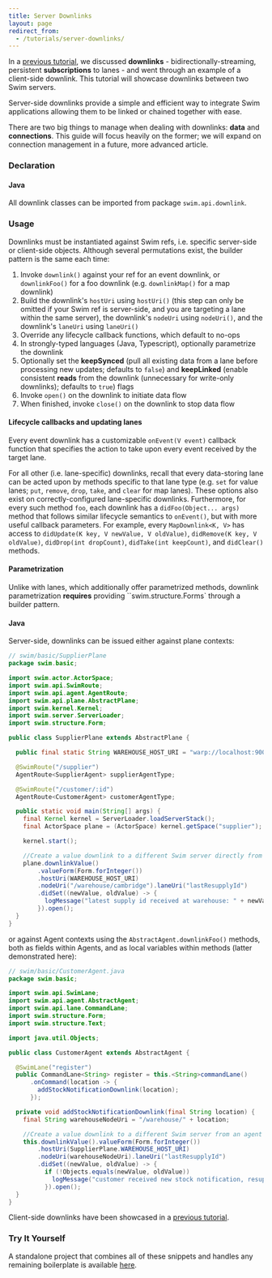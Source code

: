 ```yaml
---
title: Server Downlinks
layout: page
redirect_from:
  - /tutorials/server-downlinks/
---
```


In a [previous tutorial](/reference/downlinks), we discussed **downlinks** - bidirectionally-streaming, persistent **subscriptions** to lanes - and went through an example of a client-side downlink. This tutorial will showcase downlinks between two Swim servers.

Server-side downlinks provide a simple and efficient way to integrate Swim applications allowing them to be linked or chained together with ease.

There are two big things to manage when dealing with downlinks: **data** and **connections**. This guide will focus heavily on the former; we will expand on connection management in a future, more advanced article.

### Declaration

#### Java

All downlink classes can be imported from package `swim.api.downlink`.

### Usage

Downlinks must be instantiated against Swim refs, i.e. specific server-side or client-side objects. Although several permutations exist, the builder pattern is the same each time:

1. Invoke `downlink()` against your ref for an event downlink, or `downlinkFoo()` for a foo downlink (e.g. `downlinkMap()` for a map downlink)
1. Build the downlink's `hostUri` using `hostUri()` (this step can only be omitted if your Swim ref is server-side, and you are targeting a lane within the same server), the downlink's `nodeUri` using `nodeUri()`, and the downlink's `laneUri` using `laneUri()`
1. Override any lifecycle callback functions, which default to no-ops
1. In strongly-typed languages (Java, Typescript), optionally parametrize the downlink
1. Optionally set the **keepSynced** (pull all existing data from a lane before processing new updates; defaults to `false`) and **keepLinked** (enable consistent **reads** from the downlink (unnecessary for write-only downlinks); defaults to `true`) flags
1. Invoke `open()` on the downlink to initiate data flow
1. When finished, invoke `close()` on the downlink to stop data flow

#### Lifecycle callbacks and updating lanes

Every event downlink has a customizable `onEvent(V event)` callback function that specifies the action to take upon every event received by the target lane.

For all other (i.e. lane-specific) downlinks, recall that every data-storing lane can be acted upon by methods specific to that lane type (e.g. `set` for value lanes; `put`, `remove`, `drop`, `take`, and `clear` for map lanes). These options also exist on correctly-configured lane-specific downlinks. Furthermore, for every such method `foo`, each downlink has a `didFoo(Object... args)` method that follows similar lifecycle semantics to `onEvent()`, but with more useful callback parameters. For example, every `MapDownlink<K, V>` has access to `didUpdate(K key, V newValue, V oldValue)`, `didRemove(K key, V oldValue)`, `didDrop(int dropCount)`, `didTake(int keepCount)`, and `didClear()` methods.

#### Parametrization

Unlike with lanes, which additionally offer parametrized methods, downlink parametrization **requires** providing ``swim.structure.Forms` through a builder pattern.

#### Java

Server-side, downlinks can be issued either against plane contexts:

```java
// swim/basic/SupplierPlane
package swim.basic;

import swim.actor.ActorSpace;
import swim.api.SwimRoute;
import swim.api.agent.AgentRoute;
import swim.api.plane.AbstractPlane;
import swim.kernel.Kernel;
import swim.server.ServerLoader;
import swim.structure.Form;

public class SupplierPlane extends AbstractPlane {

  public final static String WAREHOUSE_HOST_URI = "warp://localhost:9001";

  @SwimRoute("/supplier")
  AgentRoute<SupplierAgent> supplierAgentType;

  @SwimRoute("/customer/:id")
  AgentRoute<CustomerAgent> customerAgentType;

  public static void main(String[] args) {
    final Kernel kernel = ServerLoader.loadServerStack();
    final ActorSpace plane = (ActorSpace) kernel.getSpace("supplier");

    kernel.start();

    //Create a value downlink to a different Swim server directly from this plane
    plane.downlinkValue()
        .valueForm(Form.forInteger())
        .hostUri(WAREHOUSE_HOST_URI)
        .nodeUri("/warehouse/cambridge").laneUri("lastResupplyId")
        .didSet((newValue, oldValue) -> {
          logMessage("latest supply id received at warehouse: " + newValue);
        }).open();
  } 
}
```

or against Agent contexts using the `AbstractAgent.downlinkFoo()` methods, both as fields within Agents, and as local variables within methods (latter demonstrated here):

```java
// swim/basic/CustomerAgent.java
package swim.basic;

import swim.api.SwimLane;
import swim.api.agent.AbstractAgent;
import swim.api.lane.CommandLane;
import swim.structure.Form;
import swim.structure.Text;

import java.util.Objects;

public class CustomerAgent extends AbstractAgent {

  @SwimLane("register")
  public CommandLane<String> register = this.<String>commandLane()
      .onCommand(location -> {
        addStockNotificationDownlink(location);
      });

  private void addStockNotificationDownlink(final String location) {
    final String warehouseNodeUri = "/warehouse/" + location;

    //Create a value downlink to a different Swim server from an agent
    this.downlinkValue().valueForm(Form.forInteger())
        .hostUri(SupplierPlane.WAREHOUSE_HOST_URI)
        .nodeUri(warehouseNodeUri).laneUri("lastResupplyId")
        .didSet((newValue, oldValue) -> {
          if (!Objects.equals(newValue, oldValue))
            logMessage("customer received new stock notification, resupply: " + newValue);
          }).open();
  }
}
```

Client-side downlinks have been showcased in a [previous tutorial](/reference/downlinks).

### Try It Yourself

A standalone project that combines all of these snippets and handles any remaining boilerplate is available [here](https://github.com/swimos/cookbook/tree/master/server_downlinks).
